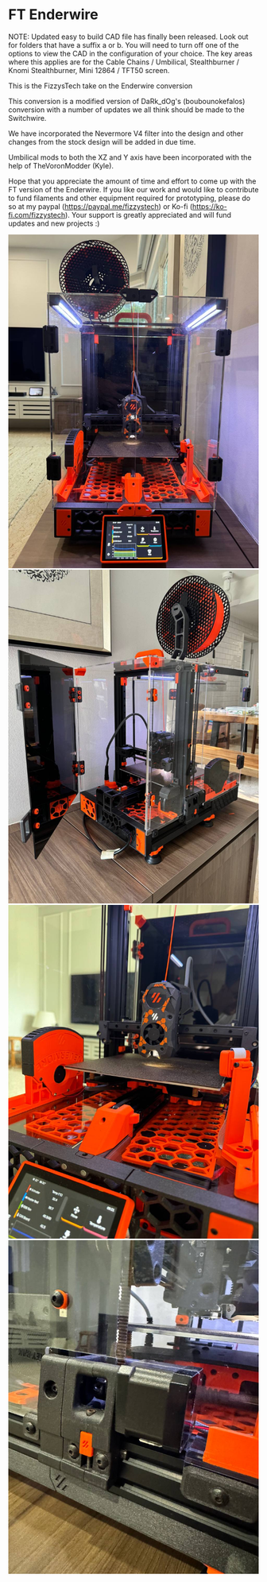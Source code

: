 # FT Enderwire

NOTE: Updated easy to build CAD file has finally been released. Look out for folders that have a suffix a or b. You will need to turn off one of the options to view the CAD in the configuration of your choice. The key areas where this applies are for the Cable Chains / Umbilical, Stealthburner / Knomi Stealthburner, Mini 12864 / TFT50 screen.

This is the FizzysTech take on the Enderwire conversion

This conversion is a modified version of DaRk_dOg's (boubounokefalos) conversion with a number of updates we all think should be made to the Switchwire.

We have incorporated the Nevermore V4 filter into the design and other changes from the stock design will be added in due time.

Umbilical mods to both the XZ and Y axis have been incorporated with the help of TheVoronModder (Kyle).

Hope that you appreciate the amount of time and effort to come up with the FT version of the Enderwire. If you like our work and would like to contribute to fund filaments and other equipment required for prototyping, please do so at my paypal (https://paypal.me/fizzystech) or Ko-fi (https://ko-fi.com/fizzystech). Your support is greatly appreciated and will fund updates and new projects :) 

![alt text](https://github.com/fizzystech/ft_enderwire/blob/main/images/Release%20Pic%201.jpg)
![alt text](https://github.com/fizzystech/ft_enderwire/blob/main/images/Release%20Pic%202.jpg)
![alt text](https://github.com/fizzystech/ft_enderwire/blob/main/images/Release%20Pic%203.jpg)
![alt text](https://github.com/fizzystech/ft_enderwire/blob/main/images/Release%20Pic%204.jpg)
